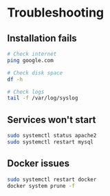 # Troubleshooting

## Installation fails
```bash
# Check internet
ping google.com

# Check disk space
df -h

# Check logs
tail -f /var/log/syslog
```

## Services won't start
```bash
sudo systemctl status apache2
sudo systemctl restart mysql
```

## Docker issues
```bash
sudo systemctl restart docker
docker system prune -f
```